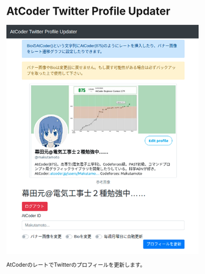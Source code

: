 AtCoder Twitter Profile Updater
=====
![screenshot-1](./screenshots/screenshot-1.png)

AtCoderのレートでTwitterのプロフィールを更新します。
